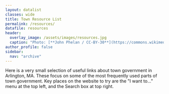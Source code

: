 ```yaml
---
layout: datalist
classes: wide
title: Town Resource List
permalink: /resources/
datafile: resources
header:
  overlay_image: /assets/images/resources.jpg
  caption: "Photo: [**John Phelan / CC-BY-30**](https://commons.wikimedia.org/wiki/File:View_of_Boston_from_Robbins_Farm_Park,_Arlington_Heights_MA.jpg)"
author_profile: false
sidebar:
  nav: "archive"
---
```


Here is a very small selection of useful links about town government 
in Arlington, MA.  These focus on some of the most frequently used 
parts of town government.  Key places on the website to try are 
the "I want to..." menu at the top left, and the Search box at top right.

